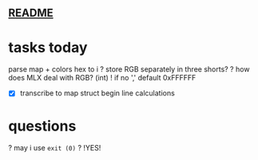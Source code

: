 ##	[README](README.md#index)  

#	tasks today

parse map + colors
	hex to i
	?	store RGB separately in three shorts?
	?	how does MLX deal with RGB?
		(int)
		!	if no ',' default 0xFFFFFF
- [x] transcribe to map struct
begin line calculations 

#	questions

?	may i use `exit (0)`	?
	!YES!
